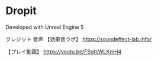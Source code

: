 # Dropit

Developed with Unreal Engine 5

クレジット
	音声
【効果音ラボ】
https://soundeffect-lab.info/

【プレイ動画】
https://youtu.be/FSgfcWLKmH4
